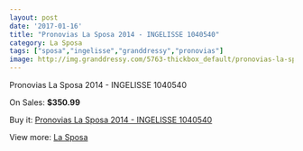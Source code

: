 ```yaml
---
layout: post
date: '2017-01-16'
title: "Pronovias La Sposa 2014 - INGELISSE 1040540"
category: La Sposa
tags: ["sposa","ingelisse","granddressy","pronovias"]
image: http://img.granddressy.com/5763-thickbox_default/pronovias-la-sposa-2014-ingelisse-1040540.jpg
---
```

Pronovias La Sposa 2014 - INGELISSE 1040540

On Sales: **$350.99**
<a href="https://www.granddressy.com/en/la-sposa/5099-pronovias-la-sposa-2014-ingelisse-1040540.html"><amp-img layout="responsive" width="600" height="600" src="//img.granddressy.com/5763-thickbox_default/pronovias-la-sposa-2014-ingelisse-1040540.jpg" alt="Pronovias La Sposa 2014 - INGELISSE 1040540 0" /></a>

Buy it: [Pronovias La Sposa 2014 - INGELISSE 1040540](https://www.granddressy.com/en/la-sposa/5099-pronovias-la-sposa-2014-ingelisse-1040540.html "Pronovias La Sposa 2014 - INGELISSE 1040540")

View more: [La Sposa](https://www.granddressy.com/en/223-la-sposa "La Sposa")